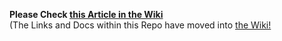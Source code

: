 **Please Check [this Article in the Wiki](../../../wiki/Receive-via-Files-using-a-QT-Wallet)**<br>(The Links and Docs within this Repo have moved into [the Wiki!]((../../../wiki))